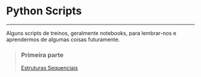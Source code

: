 # Python Scripts

---

Alguns scripts de treinos, geralmente notebooks, para lembrar-nos e aprendermos de algumas coisas futuramente.


> ### Primeira parte
>
> [Estruturas Sequenciais](https://github.com/barbosarafael/Aprendizado-de-Python/blob/master/Exercicios_Python_EstruturaSequencial.ipynb) 


